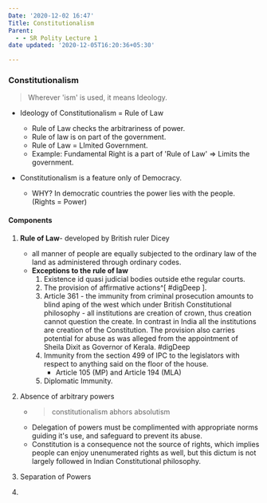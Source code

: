 ```yaml
---
Date: '2020-12-02 16:47'
Title: Constitutionalism
Parent:
  - - SR Polity Lecture 1
date updated: '2020-12-05T16:20:36+05:30'

---
```


### Constitutionalism

> Wherever 'ism' is used, it means Ideology.

-   Ideology of Constitutionalism = Rule of Law
    -   Rule of Law checks the arbitrariness of power.
    -   Rule of law is on part of the government.
    -   Rule of Law = LImited Government.
    -   Example: Fundamental Right is a part of 'Rule of Law' => Limits the government.

-   Constitutionalism is a feature only of Democracy.
    -   WHY? In democratic countries the power lies with the people. (Rights = Power)

<!--- MPuri Notes starts here --->

#### Components
1. **Rule of Law**- developed by British ruler Dicey
   - all manner of people are equally subjected to the ordinary law of the land as administered through ordinary codes.
   - **Exceptions to the rule of law**
     1. Existence id quasi judicial bodies outside ethe regular courts.
     2. The provision of affirmative actions^[ #digDeep ].
     3. Article 361 - the immunity from criminal prosecution amounts to blind aping of the west which under British Constitutional philosophy - all institutions are creation of crown, thus creation cannot question the create. 
     In contrast in India all the institutions are creation of the Constitution. The provision also carries potential for abuse as was alleged from the appointment of Sheila Dixit as Governor of Kerala. #digDeep
     4. Immunity from the section 499 of IPC to the legislators with respect to anything said on the floor of the house. 
        - Article 105 (MP) and Article 194 (MLA) 
     5. Diplomatic Immunity.

2. Absence of arbitrary powers
	- > constitutionalism abhors absolutism
   - Delegation of powers must be complimented with appropriate norms guiding it's use, and safeguard to prevent its abuse.
   - Constitution is a consequence not the source of rights, which implies people can enjoy unenumerated rights as well, but this dictum is not largely followed in Indian Constitutional philosophy. 

3. Separation of Powers
4. 
